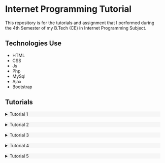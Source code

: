 # Internet Programming Tutorial

This repository is for the tutorials and assignment that I performed during the 4th Semester of my B.Tech (CE) in Internet Programming Subject.


## Technologies Use
- HTML
- CSS
- Js
- Php
- MySql
- Ajax
- Bootstrap

## Tutorials

<details id="tutorial_1" style="background:#f6f6f6">
  <summary>Tutorial 1</summary>
   <h2>
     Develop a login.html and registration.html with bootstrap design.
    </h2>
  <ul>
    <li>The login page must have a username and password field.</li>
    <li>Registration page must have a name, the username(email), password, re-password, age, birth date, country, state, city, profile picture, note. (Use appropriate HTML form elements)</li>
    <li>Also, add the registration link for registration.html in the login.html page.</li>
    <li>Apply your design concept with CSS.</li>
    <li>The design must be responsive.</li>
  </ul>  
  <h3>Demo: </h3>  
  <iframe src="http://localhost/ip/Tutorials/Tutorial 3/signup.html" width="100%" height="600"></iframe>
  <a href="#">See live</a> </br>
  <a href="#">See Code on Github</a>
</details>
<br>

<details id="tutorial_2" style="background:#f6f6f6">
  <summary>Tutorial 2</summary>
   <h2>
    Design a table to display Tutorial-1 Registration Form Data. 
    </h2>
    <p>Also, put Add, Delete and Edit button. Apply jQuery animation on the deletion of the record. You can add more or less columns also.</p>
    <img src="http://localhost/ip/Tutorials/Tutorial 2/Tutorial02.png"/>  
  <h3>Demo: </h3>
  <iframe src="http://localhost/ip/Tutorials/Tutorial 2/index.html" width="100%" height="400"></iframe>
  <a href="#">See live</a> </br>
  <a href="#">See Code on Github</a>
</details>
<br>

<details id="tutorial_3" style="background:#f6f6f6">
  <summary>Tutorial 3</summary>
   <h2>
    Apply jQuery validation in the form to validate user input of the registration page. 
    </h2>    
  <h3>Demo: </h3>
  <iframe src="http://localhost/ip/Tutorials/Tutorial 3/signup.html" width="100%" height="600"></iframe>
  <a href="#">See live</a> </br>
  <a href="#">See Code on Github</a>
</details>
<br>

<details id="tutorial_4" style="background:#f6f6f6">
  <summary>Tutorial 4</summary>
  <h2>
  Create a PHP script to calculate interest from 3 values (P, R, N) entered by the user in the textbox and display the data in next page.
  </h2>    
  <h3>Demo: </h3>
  <iframe src="http://localhost/ip/Tutorials/tutorial%204/" width="100%" height="400"></iframe>
  <a href="#">See live</a> </br>
  <a href="#">See Code on Github</a>
</details>
<br>

<details id="tutorial_5" style="background:#f6f6f6">
  <summary>Tutorial 5</summary>
  <h2>
  Create HTML form having select box of 1 to 12 number. On submit form should post data to second PHP file which display respective Month name preselected in select box
  </h2>       
  <h3>Demo: </h3>
  <iframe src="http://localhost/ip/Tutorials/tutorial%205/" width="100%" height="300"></iframe>
  <a href="#">See live</a> </br>
  <a href="#">See Code on Github</a>
</details>
<br>